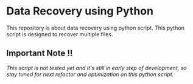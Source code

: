 # Data Recovery using Python
This repository is about data recovery using python script. This python script is designed to recover multiple files.

## Important Note ‼️
_This script is not tested yet and it's still in early step of development, so stay tuned for next refactor and optimization on this python script._